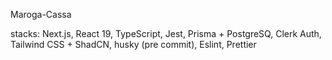 Maroga-Cassa

stacks: Next.js, React 19, TypeScript, Jest, Prisma + PostgreSQ, Clerk Auth, Tailwind CSS + ShadCN, husky (pre commit), Eslint, Prettier
